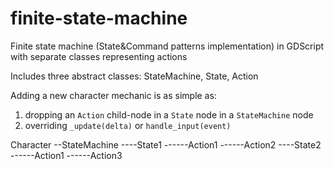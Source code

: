 # finite-state-machine
Finite state machine (State&amp;Command patterns implementation) in GDScript with separate classes representing actions

Includes three abstract classes: StateMachine, State, Action

Adding a new character mechanic is as simple as:
1) dropping an `Action` child-node in a `State` node in a `StateMachine` node
2) overriding `_update(delta)` or `handle_input(event)`

Character
--StateMachine
----State1
------Action1
------Action2
----State2
------Action1
------Action3

